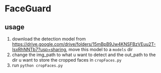 # FaceGuard
## usage
1. download the detection model from https://drive.google.com/drive/folders/15mBpB9Jw4KNSFBzVEuu2T-IsxRhNNTb7?usp=sharing, move this model to a `models` dir
2. change the img_path to what u want to detect and the out_path to the dir u want to store the cropped faces in `cropFaces.py`
3. run `python cropFaces.py`
